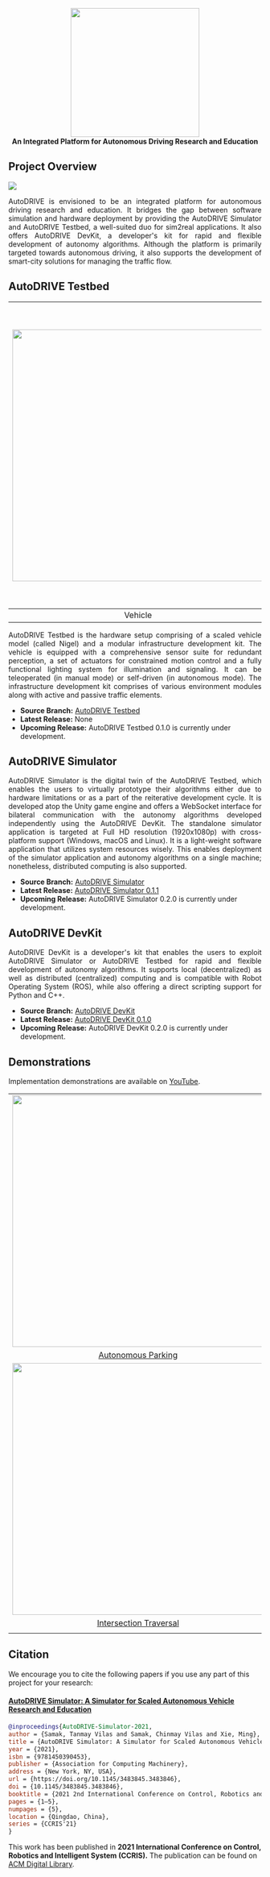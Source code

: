 <p align="center">
  <img src="https://github.com/Tinker-Twins/AutoDRIVE/blob/AutoDRIVE/Images/AutoDRIVE%20Logo.png" width="256" height="256"><br>
  <b>An Integrated Platform for Autonomous Driving Research and Education</b>
</p>

## Project Overview

![](https://github.com/Tinker-Twins/AutoDRIVE/blob/AutoDRIVE/Images/AutoDRIVE%20Overview.png)

<p align="justify">
AutoDRIVE is envisioned to be an integrated platform for autonomous driving research and education. It bridges the gap between software simulation and hardware deployment by providing the AutoDRIVE Simulator and AutoDRIVE Testbed, a well-suited duo for sim2real applications. It also offers AutoDRIVE DevKit, a developer's kit for rapid and flexible development of autonomy algorithms. Although the platform is primarily targeted towards autonomous driving, it also supports the development of smart-city solutions for managing the traffic flow.
</p>

## AutoDRIVE Testbed

| <img src="https://github.com/Tinker-Twins/AutoDRIVE/blob/AutoDRIVE/Images/Testbed%20Vehicle.png" width="500"> | <img src="https://github.com/Tinker-Twins/AutoDRIVE/blob/AutoDRIVE/Images/Testbed%20Infrastructure.png" width="600"> |
|:--------:|:-------------:|
| Vehicle | Infrastructure |

<p align="justify">
AutoDRIVE Testbed is the hardware setup comprising of a scaled vehicle model (called Nigel) and a modular infrastructure development kit. The vehicle is equipped with a comprehensive sensor suite for redundant perception, a set of actuators for constrained motion control and a fully functional lighting system for illumination and signaling. It can be teleoperated (in manual mode) or self-driven (in autonomous mode). The infrastructure development kit comprises of various environment modules along with active and passive traffic elements.
</p>

- **Source Branch:** [AutoDRIVE Testbed](https://github.com/Tinker-Twins/AutoDRIVE/tree/AutoDRIVE-Testbed)
- **Latest Release:** None
- **Upcoming Release:** AutoDRIVE Testbed 0.1.0 is currently under development.

## AutoDRIVE Simulator
<p align="justify">
AutoDRIVE Simulator is the digital twin of the AutoDRIVE Testbed, which enables the users to virtually prototype their algorithms either due to hardware limitations or as a part of the reiterative development cycle. It is developed atop the Unity game engine and offers a WebSocket interface for bilateral communication with the autonomy algorithms developed independently using the AutoDRIVE DevKit. The standalone simulator application is targeted at Full HD resolution (1920x1080p) with cross-platform support (Windows, macOS and Linux). It is a light-weight software application that utilizes system resources wisely. This enables deployment of the simulator application and autonomy algorithms on a single machine; nonetheless, distributed computing is also supported.
</p>

- **Source Branch:** [AutoDRIVE Simulator](https://github.com/Tinker-Twins/AutoDRIVE/tree/AutoDRIVE-Simulator)
- **Latest Release:** [AutoDRIVE Simulator 0.1.1](https://github.com/Tinker-Twins/AutoDRIVE/releases/tag/Simulator-0.1.1)
- **Upcoming Release:** AutoDRIVE Simulator 0.2.0 is currently under development.

## AutoDRIVE DevKit
<p align="justify">
AutoDRIVE DevKit is a developer's kit that enables the users to exploit AutoDRIVE Simulator or AutoDRIVE Testbed for rapid and flexible development of autonomy algorithms. It supports local (decentralized) as well as distributed (centralized) computing and is compatible with Robot Operating System (ROS), while also offering a direct scripting support for Python and C++.
</p>

- **Source Branch:** [AutoDRIVE DevKit](https://github.com/Tinker-Twins/AutoDRIVE/tree/AutoDRIVE-DevKit)
- **Latest Release:** [AutoDRIVE DevKit 0.1.0](https://github.com/Tinker-Twins/AutoDRIVE/releases/tag/DevKit-0.1.0)
- **Upcoming Release:** AutoDRIVE DevKit 0.2.0 is currently under development.

## Demonstrations

Implementation demonstrations are available on [YouTube](https://youtube.com/playlist?list=PLY45pkzWzH9_iRlOqmqvFdQPASwevTtbW).

|                    |                     |
|:------------------:|:-------------------:|
| [<img src="https://github.com/Tinker-Twins/AutoDRIVE/blob/AutoDRIVE/Images/Autonomous%20Parking.png" width="500">](https://youtu.be/oBqIZZA0wkc) | [<img src="https://github.com/Tinker-Twins/AutoDRIVE/blob/AutoDRIVE/Images/Behavioural%20Cloning.png" width="500">](https://youtu.be/rejpoogaXOE) |
| [Autonomous Parking](https://youtu.be/oBqIZZA0wkc) | [Behavioural Cloning](https://youtu.be/rejpoogaXOE) |
| [<img src="https://github.com/Tinker-Twins/AutoDRIVE/blob/AutoDRIVE/Images/Intersection%20Traversal.png" width="500">](https://youtu.be/AEFJbDzOpcM) | [<img src="https://github.com/Tinker-Twins/AutoDRIVE/blob/AutoDRIVE/Images/Smart%20City%20Management.png" width="500">](https://youtu.be/fnxOpV1gFXo) |
| [Intersection Traversal](https://youtu.be/AEFJbDzOpcM) | [Smart City Management](https://youtu.be/fnxOpV1gFXo) |
|                    |                     |

## Citation

We encourage you to cite the following papers if you use any part of this project for your research:

#### [AutoDRIVE Simulator: A Simulator for Scaled Autonomous Vehicle Research and Education](https://arxiv.org/abs/2103.10030)
```bibtex
@inproceedings{AutoDRIVE-Simulator-2021,
author = {Samak, Tanmay Vilas and Samak, Chinmay Vilas and Xie, Ming},
title = {AutoDRIVE Simulator: A Simulator for Scaled Autonomous Vehicle Research and Education},
year = {2021},
isbn = {9781450390453},
publisher = {Association for Computing Machinery},
address = {New York, NY, USA},
url = {https://doi.org/10.1145/3483845.3483846},
doi = {10.1145/3483845.3483846},
booktitle = {2021 2nd International Conference on Control, Robotics and Intelligent System},
pages = {1–5},
numpages = {5},
location = {Qingdao, China},
series = {CCRIS'21}
}
```
This work has been published in **2021 International Conference on Control, Robotics and Intelligent System (CCRIS).** The publication can be found on [ACM Digital Library](https://dl.acm.org/doi/abs/10.1145/3483845.3483846).
